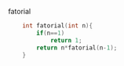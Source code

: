 fatorial
```c++
    int fatorial(int n){
        if(n==1)
            return 1;
        return n*fatorial(n-1);
    }
```
